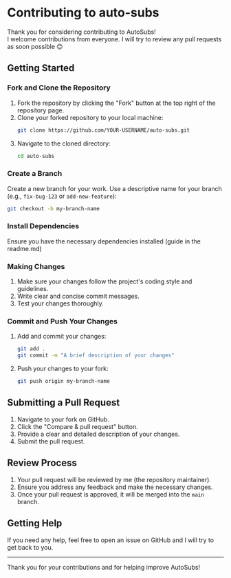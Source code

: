 
# Contributing to auto-subs

Thank you for considering contributing to AutoSubs! <br>
I welcome contributions from everyone. I will try to review any pull requests as soon possible 😊

## Getting Started

### Fork and Clone the Repository

1. Fork the repository by clicking the "Fork" button at the top right of the repository page.
2. Clone your forked repository to your local machine:
   ```sh
   git clone https://github.com/YOUR-USERNAME/auto-subs.git
   ```
3. Navigate to the cloned directory:
   ```sh
   cd auto-subs
   ```

### Create a Branch

Create a new branch for your work. Use a descriptive name for your branch (e.g., `fix-bug-123` or `add-new-feature`):
```sh
git checkout -b my-branch-name
```

### Install Dependencies

Ensure you have the necessary dependencies installed (guide in the readme.md)

### Making Changes

1. Make sure your changes follow the project's coding style and guidelines.
2. Write clear and concise commit messages.
3. Test your changes thoroughly.

### Commit and Push Your Changes

1. Add and commit your changes:
   ```sh
   git add .
   git commit -m "A brief description of your changes"
   ```
2. Push your changes to your fork:
   ```sh
   git push origin my-branch-name
   ```

## Submitting a Pull Request

1. Navigate to your fork on GitHub.
2. Click the "Compare & pull request" button.
3. Provide a clear and detailed description of your changes.
4. Submit the pull request.

## Review Process

1. Your pull request will be reviewed by me (the repository maintainer).
2. Ensure you address any feedback and make the necessary changes.
3. Once your pull request is approved, it will be merged into the `main` branch.

## Getting Help

If you need any help, feel free to open an issue on GitHub and I will try to get back to you.

---

Thank you for your contributions and for helping improve AutoSubs!
